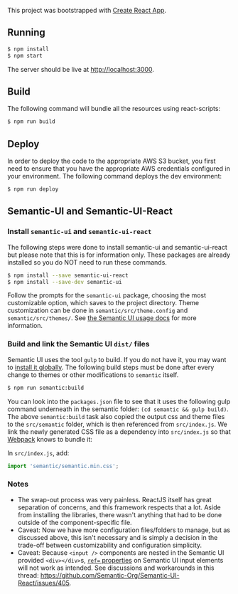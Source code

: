 This project was bootstrapped with [Create React App](https://github.com/facebookincubator/create-react-app).

## Running

```bash
$ npm install
$ npm start
```

The server should be live at <http://localhost:3000>.

## Build 

The following command will bundle all the resources using react-scripts:

```bash
$ npm run build
```

## Deploy

In order to deploy the code to the appropriate AWS S3 bucket, you first need to ensure that you have the appropriate AWS credentials configured in your environment.  The following command deploys the dev environment:

```bash
$ npm run deploy
```

## Semantic-UI and Semantic-UI-React

### Install `semantic-ui` and `semantic-ui-react`

The following steps were done to install semantic-ui and semantic-ui-react but please note that this is for information only.  These packages are already installed so you do NOT need to run these commands.

```bash
$ npm install --save semantic-ui-react 
$ npm install --save-dev semantic-ui
```
Follow the prompts for the `semantic-ui` package, choosing the most customizable option, which saves to the project directory. Theme customization can be done in `semantic/src/theme.config` and `semantic/src/themes/`. See [the Semantic UI usage docs](http://react.semantic-ui.com/usage) for more information.

### Build and link the Semantic UI `dist/` files

Semantic UI uses the tool `gulp` to build. If you do not have it, you may want to [install it globally](https://github.com/gulpjs/gulp/blob/master/docs/getting-started.md). The following build steps must be done after every change to themes or other modifications to `semantic` itself.
```bash
$ npm run semantic:build
```

You can look into the `packages.json` file to see that it uses the following gulp command underneath in the semantic folder: `(cd semantic && gulp build)`.  The above `semantic:build` task also copied the output css and theme files to the `src/semantic` folder, which is then referenced from `src/index.js`.  We link the newly generated CSS file as a dependency into `src/index.js` so that [Webpack](https://webpack.github.io/) knows to bundle it:

In `src/index.js`, add:
```js
import 'semantic/semantic.min.css';
```

### Notes

- The swap-out process was very painless. ReactJS itself has great separation of concerns, and this framework respects that a lot. Aside from installing the libraries, there wasn't anything that had to be done outside of the component-specific file.
- Caveat: Now we have more configuration files/folders to manage, but as discussed above, this isn't necessary and is simply a decision in the trade-off between customizability and configuration simplicity.
- Caveat: Because `<input />` components are nested in the Semantic UI provided `<div></div>`s, [`ref=` properties](https://facebook.github.io/react/docs/refs-and-the-dom.html) on Semantic UI input elements will not work as intended. See discussions and workarounds in this thread: <https://github.com/Semantic-Org/Semantic-UI-React/issues/405>.
